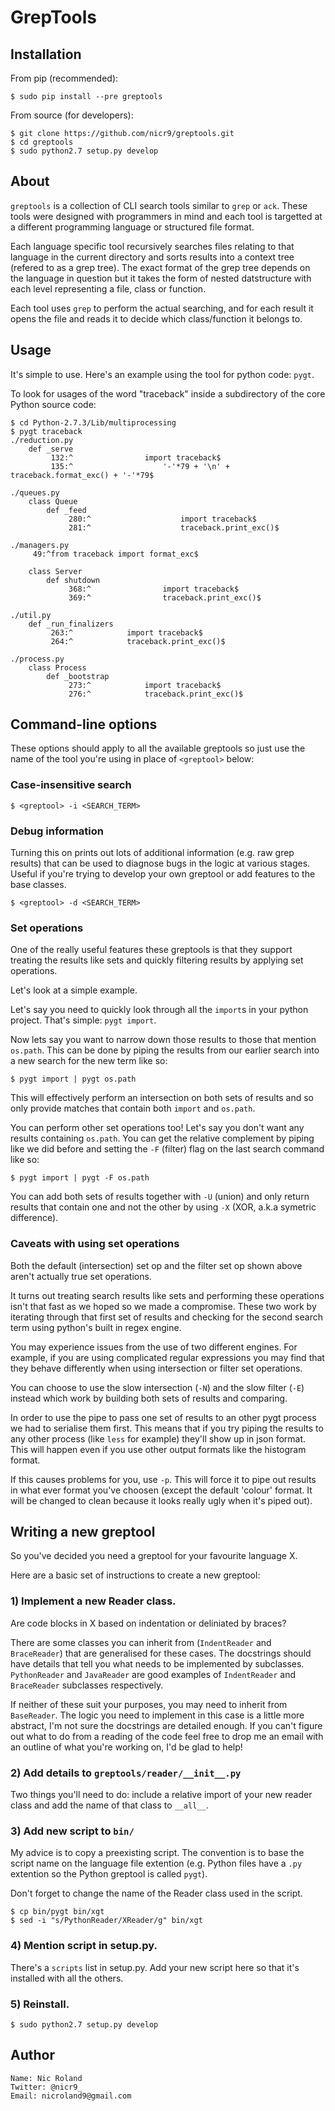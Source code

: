 # GrepTools

## Installation

From pip (recommended):

```
$ sudo pip install --pre greptools
```

From source (for developers):

```
$ git clone https://github.com/nicr9/greptools.git
$ cd greptools
$ sudo python2.7 setup.py develop
```

## About

`greptools` is a collection of CLI search tools similar to `grep` or `ack`.
These tools were designed with programmers in mind and each tool is targetted
at a different programming language or structured file format.

Each language specific tool recursively searches files relating to that language
in the current directory and sorts results into a context tree (refered to as a
grep tree). The exact format of the grep tree depends on the language in
question but it takes the form of nested datstructure with each level
representing a file, class or function.

Each tool uses `grep` to perform the actual searching, and for each result it
opens the file and reads it to decide which class/function it belongs to.

## Usage

It's simple to use. Here's an example using the tool for python code: `pygt`.

To look for usages of the word "traceback" inside a subdirectory of the core
Python source code:

```
$ cd Python-2.7.3/Lib/multiprocessing
$ pygt traceback
./reduction.py
    def _serve
         132:^                import traceback$
         135:^                    '-'*79 + '\n' + traceback.format_exc() + '-'*79$

./queues.py
    class Queue
        def _feed
             280:^                    import traceback$
             281:^                    traceback.print_exc()$

./managers.py
     49:^from traceback import format_exc$

    class Server
        def shutdown
             368:^                import traceback$
             369:^                traceback.print_exc()$

./util.py
    def _run_finalizers
         263:^            import traceback$
         264:^            traceback.print_exc()$

./process.py
    class Process
        def _bootstrap
             273:^            import traceback$
             276:^            traceback.print_exc()$
```

## Command-line options

These options should apply to all the available greptools so just use the name
of the tool you're using in place of `<greptool>` below:

### Case-insensitive search

```
$ <greptool> -i <SEARCH_TERM>
```

### Debug information

Turning this on prints out lots of additional information (e.g. raw grep
results) that can be used to diagnose bugs in the logic at various stages.
Useful if you're trying to develop your own greptool or add features to the base
classes.

```
$ <greptool> -d <SEARCH_TERM>
```

### Set operations

One of the really useful features these greptools is that they support treating
the results like sets and quickly filtering results by applying set operations.

Let's look at a simple example.

Let's say you need to quickly look through all the `import`s in your python
project. That's simple: `pygt import`.

Now lets say you want to narrow down those results to those that mention
`os.path`. This can be done by piping the results from our earlier search into
a new search for the new term like so:

```
$ pygt import | pygt os.path
```

This will effectively perform an intersection on both sets of results and so
only provide matches that contain both `import` and `os.path`.

You can perform other set operations too! Let's say you don't want any results
containing `os.path`. You can get the relative complement by piping like we did
before and setting the `-F` (filter) flag on the last search command like
so:

```
$ pygt import | pygt -F os.path
```

You can add both sets of results together with `-U` (union) and only return
results that contain one and not the other by using `-X` (XOR, a.k.a symetric
difference).

### Caveats with using set operations

Both the default (intersection) set op and the filter set op shown above aren't
actually true set operations.

It turns out treating search results like sets and performing these operations
isn't that fast as we hoped so we made a compromise. These two work by
iterating through that first set of results and checking for the second search
term using python's built in regex engine.

You may experience issues from the use of two different engines. For example, if
you are using complicated regular expressions you may find that they behave
differently when using intersection or filter set operations.

You can choose to use the slow intersection (`-N`) and the slow filter (`-E`)
instead which work by building both sets of results and comparing.

In order to use the pipe to pass one set of results to an other pygt process we
had to serialise them first. This means that if you try piping the results to
any other process (like `less` for example) they'll show up in json format. This
will happen even if you use other output formats like the histogram format.

If this causes problems for you, use `-p`. This will force it to pipe out
results in what ever format you've choosen (except the default 'colour' format.
It will be changed to clean because it looks really ugly when it's piped out).

## Writing a new greptool

So you've decided you need a greptool for your favourite language X.

Here are a basic set of instructions to create a new greptool:

### 1) Implement a new Reader class.

Are code blocks in X based on indentation or deliniated by braces?

There are some classes you can inherit from (`IndentReader` and `BraceReader`)
that are generalised for these cases. The docstrings should have details that
tell you what needs to be implemented by subclasses. `PythonReader` and
`JavaReader` are good examples of `IndentReader` and `BraceReader` subclasses
respectively.

If neither of these suit your purposes, you may need to inherit from
`BaseReader`. The logic you need to implement in this case is a little more
abstract, I'm not sure the docstrings are detailed enough. If you can't figure
out what to do from a reading of the code feel free to drop me an email with an
outline of what you're working on, I'd be glad to help!

### 2) Add details to `greptools/reader/__init__.py`

Two things you'll need to do: include a relative import of your new reader class
and add the name of that class to `__all__`.

### 3) Add new script to `bin/`

My advice is to copy a preexisting script. The convention is to base the script
name on the language file extention (e.g. Python files have a `.py` extention so
the Python greptool is called `pygt`).

Don't forget to change the name of the Reader class used in the script.

```
$ cp bin/pygt bin/xgt
$ sed -i "s/PythonReader/XReader/g" bin/xgt
```

### 4) Mention script in setup.py.

There's a `scripts` list in setup.py. Add your new script here so that it's
installed with all the others.

### 5) Reinstall.

```
$ sudo python2.7 setup.py develop
```

## Author

```
Name: Nic Roland
Twitter: @nicr9_
Email: nicroland9@gmail.com
```
